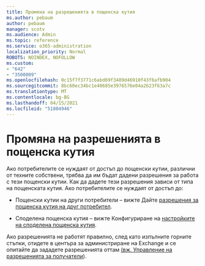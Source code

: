 ```yaml
---
title: Промяна на разрешенията в пощенска кутия
ms.author: pebaum
author: pebaum
manager: scotv
ms.audience: Admin
ms.topic: reference
ms.service: o365-administration
localization_priority: Normal
ROBOTS: NOINDEX, NOFOLLOW
ms.custom:
- "642"
- "3500009"
ms.openlocfilehash: 0c15f7f3771c6abd69f3489d46910f43f6afb904
ms.sourcegitcommit: 8bc60ec34bc1e40685e3976576e04a2623f63a7c
ms.translationtype: MT
ms.contentlocale: bg-BG
ms.lasthandoff: 04/15/2021
ms.locfileid: "51804946"
---
```

# <a name="changing-permissions-on-a-mailbox"></a>Промяна на разрешенията в пощенска кутия

Ако потребителите се нуждаят от достъп до пощенски кутии, различни от техните собствени, трябва да им бъдат дадени разрешения за работа с тези пощенски кутии. Как да дадете тези разрешения зависи от типа на пощенската кутия. Ако потребителите се нуждаят от достъп до:
  
- Пощенски кутии на други потребители – вижте Дайте [разрешения за пощенска кутия на друг потребител](https://docs.microsoft.com/microsoft-365/admin/add-users/give-mailbox-permissions-to-another-user).
    
- Споделена пощенска кутия – вижте Конфигуриране на [настройките на споделена пощенска кутия](https://docs.microsoft.com/microsoft-365/admin/email/configure-a-shared-mailbox#add-or-remove-members).
    
Ако разрешенията не работят правилно, след като изпълните горните стъпки, отидете в центъра за администриране на Exchange и се опитайте да зададете разрешенията оттам [(вж. Управление на разрешенията за получатели](https://technet.microsoft.com/library/jj919240%28v=exchg.150%29.aspx)).
  
